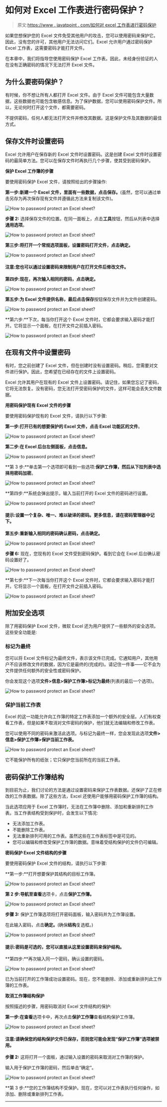 # 如何对 Excel 工作表进行密码保护？

> 原文:[https://www . javatpoint . com/如何对 excel 工作表进行密码保护](https://www.javatpoint.com/how-to-password-protect-an-excel-sheet)

如果您想保护您的 Excel 文件免受其他用户的攻击，您可以使用密码来保护它。因此，没有您的许可，其他用户无法访问它们。Excel 允许用户通过密码保护 Excel 工作表，这需要密码才能打开文件。

在本章中，我们将指导您使用密码保护 Excel 工作表。因此，未经身份验证的人在没有正确密码的情况下无法打开 Excel 文件。

## 为什么要密码保护？

有时候，你不想让所有人都打开 Excel 文件。由于 Excel 文件可能包含大量数据，这些数据也可能包含敏感信息。为了保护数据，您可以使用密码保护文件。所以，无论何时打开这个文件，都需要密码。

不提供密码，任何人都无法打开文件并修改其数据。这是保护文件及其数据的最佳方式。

## 保存文件时设置密码

Excel 允许用户在保存新的 Excel 文件时设置密码。这是创建 Excel 文件时设置密码的最简单方法。您可以在保存文件时再执行几个步骤，使其受到密码保护。

**保护 Excel 工作簿的步骤**

要使用密码保护 Excel 文件，请按照给出的步骤操作:

**第一步:**新建一个 Excel 文件，里面有一些数据，点击**保存。**(虽然，您可以通过单击另存为再次保存现有文件并遵循此方法来复制该文件)。

![How to password protect an Excel sheet?](img/971e2af834f04427c4a557f50a256040.png)

**步骤 2:** 选择保存文件的位置。在同一面板上，点击**工具**按钮，然后从列表中选择**通用选项**。

![How to password protect an Excel sheet?](img/0ead6a1c8d9e6ff005fe9f500c7783da.png)

**第三步:**将打开一个常规选项面板，设置密码打开文件，点击**确定。**

![How to password protect an Excel sheet?](img/2eaa305cba93d76c29a139ffff1bd85f.png)

#### 注意:您也可以通过设置密码来限制用户在打开文件后修改文件。

**第四步:**现在，再次输入相同的密码，点击**确定。**

![How to password protect an Excel sheet?](img/af9ddafac0c64f2a65ba78623a93c844.png)

**第五步:**为 Excel 文件提供名称，最后点击**保存**按钮保存文件并为文件创建密码。

![How to password protect an Excel sheet?](img/84e716bafbc0cc1ea6175b4d89c73011.png)

**第六步:**下次，每当你打开这个 Excel 文件时，它都会要求输入密码才能打开。它将显示一个面板，在打开文件之前插入密码。

![How to password protect an Excel sheet?](img/3dc74cc3e8fc4ecc7d44c3292d2efd22.png)

## 在现有文件中设置密码

有时，您之前创建了 Excel 文件，但在创建时没有设置密码。稍后，您需要对文件进行保护。因此，您希望在已经存在的文件上设置密码。

Excel 允许其用户在现有的 Excel 文件上设置密码。请记住，如果您忘记了密码，它将无法恢复。没有密码，您无法打开受密码保护的文件，这样可能会丢失文件数据。

**用密码保护现有 Excel 文件的步骤**

要使用密码保护现有的 Excel 文件，请执行以下步骤:

**第一步:**打开已有的想要保护的 Excel 文件，点击 Excel 功能区的**文件**。

![How to password protect an Excel sheet?](img/72dd12a4838bfbe49a976dca6ea7a7d3.png)

**第二步:**在 Excel 后台左侧面板，点击**信息。**

![How to password protect an Excel sheet?](img/9b7b9f8190242b907f20b217746d32c8.png)

**第 3 步:**单击第一个选项即可看到一些选项:**保护工作簿，**然后从下拉列表中选择**用密码加密**。

![How to password protect an Excel sheet?](img/9b99145615f480714f645a4b0af88a9b.png)

**第四步:**系统会弹出提示，输入当前打开的 Excel 文件的密码进行设置。

![How to password protect an Excel sheet?](img/7e86f96326e2f7ce4db3d2bcca96ca75.png)

#### 提示:设置一个复杂、唯一、难以破译的密码。更多信息，请在密码管理器中记下。

**第五步:**重新输入相同的密码确认密码，点击**确定。**

![How to password protect an Excel sheet?](img/61b66789e81b1ab812dbab2bbfb448dd.png)

**步骤 6:** 现在，您现有的 Excel 文件受到密码保护。看到它会在 Excel 后台确认密码设置好了。

![How to password protect an Excel sheet?](img/dad27a78cb4132eb3332bbff3652b794.png)

**第七步:**下一次每当你打开这个 Excel 文件时，它都会要求输入密码才能打开。它将显示一个面板，在打开文件之前插入密码。

![How to password protect an Excel sheet?](img/3dc74cc3e8fc4ecc7d44c3292d2efd22.png)

## 附加安全选项

除了用密码保护 Excel 文件，微软 Excel 还为用户提供了一些额外的安全选项。这些安全功能是:

### 标记为最终

您可以将 Excel 文件标记为最终文件，表示该文件已完成。它通知用户，其他用户不应该修改文件的数据，因为它是最终的(完成的)。请记住一件事——它不会为文件提供任何额外的安全性或密码保护。

你会发现这个选项**文件>信息>保护工作簿>标记为最终**(列表的最后一个选项)。

![How to password protect an Excel sheet?](img/357413d5d694a4e924229301bb8a8922.png)

### 保护当前工作表

Excel 的这一功能允许向工作簿的特定工作表添加一个额外的安全层。人们有权查看工作表，但是如果不取消对文件密码的保护，他们就无法编辑和修改工作表。

您可以使用不同的密码来激活此选项。与标记为最终一样，您会发现此选项**文件>信息>保护工作簿>保护当前工作表。**

![How to password protect an Excel sheet?](img/27d2e0758fe3a6adbb196262ccbc6552.png)

它不能保护所有的纸张；它只保护您当前所在的当前工作表。

## 密码保护工作簿结构

到目前为止，我们讨论的方法是通过设置密码来保护工作表数据。还保护了正在修改的工作表数据。除了这些方法，Excel 还使用户能够用密码保护工作簿的结构。

当此选项应用于 Excel 工作簿时，无法在工作簿中删除、添加和重新排列工作表。当工作表结构受到保护时，会发生以下情况:

*   无法添加工作表。
*   不能删除工作表。
*   无法重新排列可用的工作表。虽然这些在工作表标签中是可见的。
*   您可以编辑和修改受保护工作簿的数据。意味着受结构保护的文件仍可编辑。

**密码保护 Excel 文件结构的步骤**

要使用密码保护 Excel 文件的结构，请执行以下步骤:

**第一步:**打开想要保护其结构的目标工作簿。

![How to password protect an Excel sheet?](img/59a98252d221250dd58d5ddd05616686.png)

**第 2 步:**导航至**查看**选项卡，点击**保护工作簿。**

![How to password protect an Excel sheet?](img/4895943bea5d4ae31764a537409eb1af.png)

**步骤 3:** 保护工作簿选项将打开密码面板，输入密码并为工作簿设置。

在此输入密码，点击**确定。**(确保**结构**复选框。)

![How to password protect an Excel sheet?](img/218067b17a966bbf82b65e181036889e.png)

#### 提示:密码是可选的，您可以直接从这里设置密码来保护结构。

**第四步:**再次输入同一个密码，确认设置的密码。

![How to password protect an Excel sheet?](img/2c18ca32c235587220de7ed30b9bc594.png)

已为当前打开的工作簿成功设置密码。现在，您不能删除、添加或重新排列此工作簿的工作表。

**取消工作簿结构保护**

按照描述的步骤，用密码取消对 Excel 文件结构的保护:

**第一步:**在**查看**选项卡中，再次点击**保护工作簿**查看结构保护工作簿。

![How to password protect an Excel sheet?](img/d7f444edf7f8ea4e851a64fa5367b579.png)

#### 注意:请确保您的结构保护文件已保存，否则您可能会发现“保护工作簿”选项被禁用。

**步骤 2:** 这将打开一个面板，通过输入设置的密码来取消对工作簿的保护。

输入用于保护工作簿的密码，然后单击“确定”。

![How to password protect an Excel sheet?](img/8cf420dc84428e173ed96d5cb813be2f.png)

**第 3 步:**您的工作簿结构不受保护。现在，您可以对工作表执行任何操作，如添加、删除或重新排列工作表。

* * *